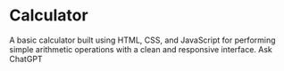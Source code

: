 # Calculator
A basic calculator built using HTML, CSS, and JavaScript for performing simple arithmetic operations with a clean and responsive interface.          Ask ChatGPT
